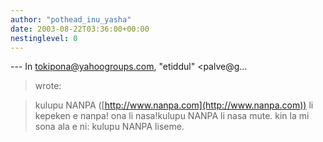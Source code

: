```yaml
---
author: "pothead_inu_yasha"
date: 2003-08-22T03:36:00+00:00
nestinglevel: 0
---
```

\---
 In [tokipona@yahoogroups.com](mailto://tokipona@yahoogroups.com), "etiddul" <palve@g...
> wrote:

> kulupu NANPA ([http://www.nanpa.com](http://www.nanpa.com)) li kepeken e nanpa! ona li
> nasa!kulupu NANPA li nasa mute. kin la mi sona ala e ni: kulupu NANPA liseme.